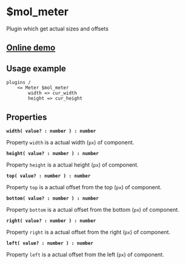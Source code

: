 # $mol_meter

Plugin which get actual sizes and offsets 

## [Online demo](https://mol.js.org/app/demo/-/#demo=mol_meter_demo)

## Usage example
```
plugins /
	<= Meter $mol_meter
		width => cur_width
		height => cur_height
```

## Properties

**`width( value? : number ) : number`**

Property `width` is a actual width (`px`) of component.

**`height( value? : number ) : number`**

Property `height` is a actual height (`px`) of component.

**`top( value? : number ) : number`**

Property `top` is a actual offset from the top (`px`) of component.

**`bottom( value? : number ) : number`**

Property `bottom` is a actual offset from the bottom (`px`) of component.

**`right( value? : number ) : number`**

Property `right` is a actual offset from the right (`px`) of component.

**`left( value? : number ) : number`**

Property `left` is a actual offset from the left (`px`) of component.
